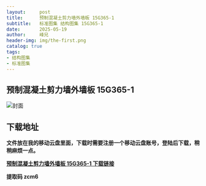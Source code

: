 ```yaml
---
layout:     post
title:      预制混凝土剪力墙外墙板 15G365-1
subtitle:   标准图集 结构图集 15G365-1
date:       2025-05-19
author:     峰兄
header-img: img/the-first.png
catalog: true
tags:
- 结构图集
- 标准图集
---
```

## 预制混凝土剪力墙外墙板 15G365-1
![封面](https://pic1.imgdb.cn/item/682ac63158cb8da5c8fbc9d3.jpg)

## 下载地址 ##
**文件放在我的移动云盘里面，下载时需要注册一个移动云盘账号，登陆后下载，稍稍麻烦一点。**  
  
[**预制混凝土剪力墙外墙板 15G365-1 下载链接**](https://caiyun.139.com/w/i/2nc6quBpM6V57)

**提取码 zcm6**


